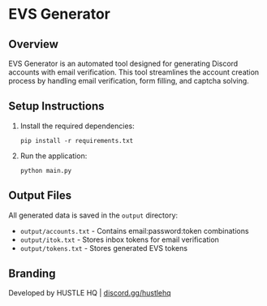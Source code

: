 # EVS Generator

## Overview
EVS Generator is an automated tool designed for generating Discord accounts with email verification. This tool streamlines the account creation process by handling email verification, form filling, and captcha solving.

## Setup Instructions

1. Install the required dependencies:
   ```
   pip install -r requirements.txt
   ```

2. Run the application:
   ```
   python main.py
   ```

## Output Files

All generated data is saved in the `output` directory:

- `output/accounts.txt` - Contains email:password:token combinations
- `output/itok.txt` - Stores inbox tokens for email verification
- `output/tokens.txt` - Stores generated EVS tokens

## Branding
Developed by HUSTLE HQ | [discord.gg/hustlehq](https://discord.gg/hustlehq)